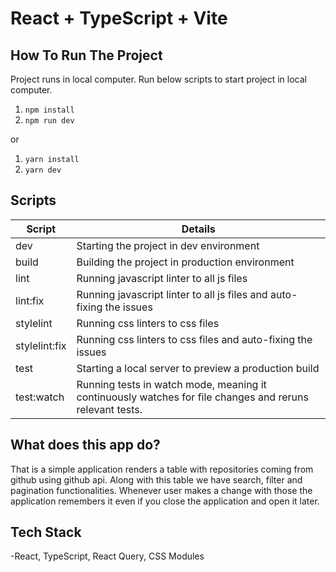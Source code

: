 # React + TypeScript + Vite

## How To Run The Project
Project runs in local computer. Run below scripts to start project in local computer.

1. ```npm install```
2. ```npm run dev```

or

1. ```yarn install```
2. ```yarn dev```

## Scripts
| Script        | Details                                                                                                  |
|---------------|----------------------------------------------------------------------------------------------------------|
| dev           | Starting the project in dev environment                                                                  |
| build         | Building the project in production environment                                                           |
| lint          | Running javascript linter to all js files                                                                |
| lint:fix      | Running javascript linter to all js files and auto-fixing the issues                                     |
| stylelint     | Running css linters to css files                                                                         |
| stylelint:fix | Running css linters to css files and auto-fixing the issues                                              |                                                                      |
| test          | Starting a local server to preview a production build                                                    |                                               |
| test:watch    | Running tests in watch mode, meaning it continuously watches for file changes and reruns relevant tests. |                                                                    |

## What does this app do?
That is a simple application renders a table with repositories coming from github using github api. Along with this table we have search, filter and pagination functionalities.
Whenever user makes a change with those the application remembers it even if you close the application and open it later.

## Tech Stack
-React, TypeScript, React Query, CSS Modules